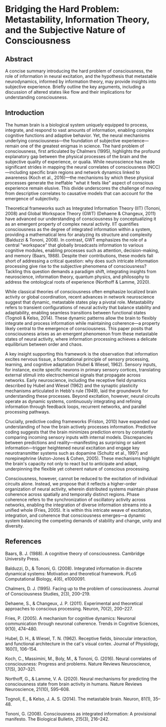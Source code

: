 # Bridging the Hard Problem: Metastability, Information Theory, and the Subjective Nature of Consciousness

## Abstract

A concise summary introducing the hard problem of consciousness, the role of information in neural excitation, and the hypothesis that metastable neurodynamics, informed by information theory, may provide insights into subjective experience. Briefly outline the key arguments, including a discussion of altered states like flow and their implications for understanding consciousness.

## Introduction

The human brain is a biological system uniquely equipped to process, integrate, and respond to vast amounts of information, enabling complex cognitive functions and adaptive behavior. Yet, the neural mechanisms underlying consciousness—the foundation of subjective experience—remain one of the greatest enigmas in science. The hard problem of consciousness, first articulated by Chalmers (1995), highlights the profound explanatory gap between the physical processes of the brain and the subjective quality of experience, or qualia. While neuroscience has made significant strides in mapping the neural correlates of consciousness (NCC)—including specific brain regions and network dynamics linked to awareness (Koch et al., 2016)—the mechanisms by which these physical processes generate the ineffable "what it feels like" aspect of conscious experience remain elusive. This divide underscores the challenge of moving from descriptive correlates to causative models that can account for the emergence of subjectivity.

Theoretical frameworks such as Integrated Information Theory (IIT) (Tononi, 2008) and Global Workspace Theory (GWT) (Dehaene & Changeux, 2011) have advanced our understanding of consciousness by conceptualizing it as an emergent property of complex neural activity. IIT quantifies consciousness as the degree of integrated information within a system, providing a mathematical lens for analyzing its structure and complexity (Balduzzi & Tononi, 2008). In contrast, GWT emphasizes the role of a central "workspace" that globally broadcasts information to various cognitive modules, enabling processes such as attention, decision-making, and memory (Baars, 1988). Despite their contributions, these models fall short of addressing a critical question: why does such intricate information processing give rise to the subjective phenomena of consciousness? Tackling this question demands a paradigm shift, integrating insights from neuroscience, information theory, quantum physics, and philosophy to address the ontological roots of experience (Northoff & Lamme, 2020).

While classical theories of consciousness often emphasize localized brain activity or global coordination, recent advances in network neuroscience suggest that dynamic, metastable states play a pivotal role. Metastability refers to transient configurations of neural activity that balance stability and adaptability, enabling seamless transitions between functional states (Tognoli & Kelso, 2014). These dynamic patterns allow the brain to flexibly integrate and process information while maintaining coherence—a property likely central to the emergence of consciousness. This paper posits that consciousness arises as an emergent phenomenon from these metastable states of neural activity, where information processing achieves a delicate equilibrium between order and chaos.

A key insight supporting this framework is the observation that information excites nervous tissue, a foundational principle of sensory processing, learning, and cognitive adaptation (Hubel & Wiesel, 1962). Sensory inputs, for instance, excite specific neurons in primary sensory cortices, translating external stimuli into electrochemical signals that propagate across networks. Early neuroscience, including the receptive field dynamics described by Hubel and Wiesel (1962) and the synaptic plasticity mechanisms articulated in Hebb's rule (1949), laid the groundwork for understanding these processes. Beyond excitation, however, neural circuits operate as dynamic systems, continuously integrating and refining information through feedback loops, recurrent networks, and parallel processing pathways.

Crucially, predictive coding frameworks (Friston, 2010) have expanded our understanding of how the brain actively processes information. Predictive coding suggests that the brain minimizes prediction errors by constantly comparing incoming sensory inputs with internal models. Discrepancies between predictions and reality—manifesting as surprising or salient information—trigger heightened neural excitation and engage key neurotransmitter systems such as dopamine (Schultz et al., 1997) and norepinephrine (Aston-Jones & Cohen, 2005). These mechanisms highlight the brain's capacity not only to react but to anticipate and adapt, underpinning the flexible yet coherent nature of conscious processing.

Consciousness, however, cannot be reduced to the excitation of individual circuits alone. Instead, we propose that it reflects a higher-order organization of neural activity, wherein distributed systems maintain phase coherence across spatially and temporally distinct regions. Phase coherence refers to the synchronization of oscillatory activity across networks, enabling the integration of diverse information streams into a unified whole (Fries, 2005). It is within this intricate weave of excitation, integration, and coherence that consciousness emerges—a dynamic system balancing the competing demands of stability and change, unity and diversity.

## References

Baars, B. J. (1988). A cognitive theory of consciousness. Cambridge University Press.

Balduzzi, D., & Tononi, G. (2008). Integrated information in discrete dynamical systems: Motivation and theoretical framework. PLoS Computational Biology, 4(6), e1000091.

Chalmers, D. J. (1995). Facing up to the problem of consciousness. Journal of Consciousness Studies, 2(3), 200–219.

Dehaene, S., & Changeux, J. P. (2011). Experimental and theoretical approaches to conscious processing. Neuron, 70(2), 200–227.

Fries, P. (2005). A mechanism for cognitive dynamics: Neuronal communication through neuronal coherence. Trends in Cognitive Sciences, 9(10), 474–480.

Hubel, D. H., & Wiesel, T. N. (1962). Receptive fields, binocular interaction, and functional architecture in the cat's visual cortex. Journal of Physiology, 160(1), 106–154.

Koch, C., Massimini, M., Boly, M., & Tononi, G. (2016). Neural correlates of consciousness: Progress and problems. Nature Reviews Neuroscience, 17(5), 307–321.

Northoff, G., & Lamme, V. A. (2020). Neural mechanisms for predicting the consciousness state from brain activity in humans. Nature Reviews Neuroscience, 21(10), 595–608.

Tognoli, E., & Kelso, J. A. S. (2014). The metastable brain. Neuron, 81(1), 35–48.

Tononi, G. (2008). Consciousness as integrated information: A provisional manifesto. The Biological Bulletin, 215(3), 216–242.
